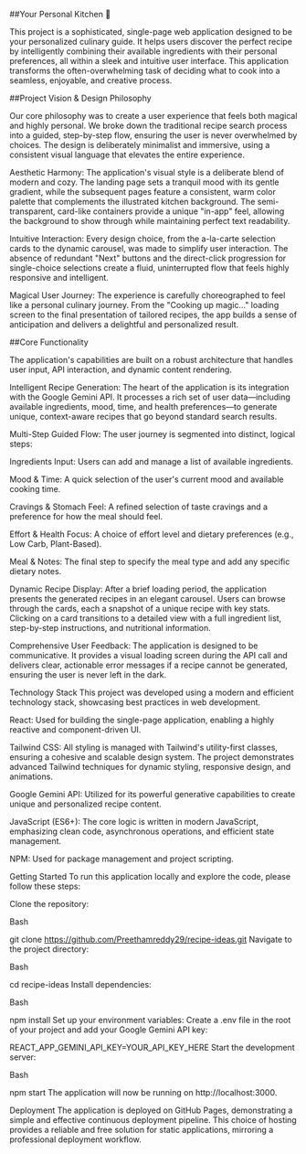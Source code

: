 ##Your Personal Kitchen 🍲

This project is a sophisticated, single-page web application designed to be your personalized culinary guide. It helps users discover the perfect recipe by intelligently combining their available ingredients with their personal preferences, all within a sleek and intuitive user interface. This application transforms the often-overwhelming task of deciding what to cook into a seamless, enjoyable, and creative process.

##Project Vision & Design Philosophy

Our core philosophy was to create a user experience that feels both magical and highly personal. We broke down the traditional recipe search process into a guided, step-by-step flow, ensuring the user is never overwhelmed by choices. The design is deliberately minimalist and immersive, using a consistent visual language that elevates the entire experience.

Aesthetic Harmony: The application's visual style is a deliberate blend of modern and cozy. The landing page sets a tranquil mood with its gentle gradient, while the subsequent pages feature a consistent, warm color palette that complements the illustrated kitchen background. The semi-transparent, card-like containers provide a unique "in-app" feel, allowing the background to show through while maintaining perfect text readability.

Intuitive Interaction: Every design choice, from the a-la-carte selection cards to the dynamic carousel, was made to simplify user interaction. The absence of redundant "Next" buttons and the direct-click progression for single-choice selections create a fluid, uninterrupted flow that feels highly responsive and intelligent.

Magical User Journey: The experience is carefully choreographed to feel like a personal culinary journey. From the "Cooking up magic..." loading screen to the final presentation of tailored recipes, the app builds a sense of anticipation and delivers a delightful and personalized result.

##Core Functionality

The application's capabilities are built on a robust architecture that handles user input, API interaction, and dynamic content rendering.

Intelligent Recipe Generation: The heart of the application is its integration with the Google Gemini API. It processes a rich set of user data—including available ingredients, mood, time, and health preferences—to generate unique, context-aware recipes that go beyond standard search results.

Multi-Step Guided Flow: The user journey is segmented into distinct, logical steps:

Ingredients Input: Users can add and manage a list of available ingredients.

Mood & Time: A quick selection of the user's current mood and available cooking time.

Cravings & Stomach Feel: A refined selection of taste cravings and a preference for how the meal should feel.

Effort & Health Focus: A choice of effort level and dietary preferences (e.g., Low Carb, Plant-Based).

Meal & Notes: The final step to specify the meal type and add any specific dietary notes.

Dynamic Recipe Display: After a brief loading period, the application presents the generated recipes in an elegant carousel. Users can browse through the cards, each a snapshot of a unique recipe with key stats. Clicking on a card transitions to a detailed view with a full ingredient list, step-by-step instructions, and nutritional information.

Comprehensive User Feedback: The application is designed to be communicative. It provides a visual loading screen during the API call and delivers clear, actionable error messages if a recipe cannot be generated, ensuring the user is never left in the dark.

Technology Stack
This project was developed using a modern and efficient technology stack, showcasing best practices in web development.

React: Used for building the single-page application, enabling a highly reactive and component-driven UI.

Tailwind CSS: All styling is managed with Tailwind's utility-first classes, ensuring a cohesive and scalable design system. The project demonstrates advanced Tailwind techniques for dynamic styling, responsive design, and animations.

Google Gemini API: Utilized for its powerful generative capabilities to create unique and personalized recipe content.

JavaScript (ES6+): The core logic is written in modern JavaScript, emphasizing clean code, asynchronous operations, and efficient state management.

NPM: Used for package management and project scripting.

Getting Started
To run this application locally and explore the code, please follow these steps:

Clone the repository:

Bash

git clone https://github.com/Preethamreddy29/recipe-ideas.git
Navigate to the project directory:

Bash

cd recipe-ideas
Install dependencies:

Bash

npm install
Set up your environment variables:
Create a .env file in the root of your project and add your Google Gemini API key:

REACT_APP_GEMINI_API_KEY=YOUR_API_KEY_HERE
Start the development server:

Bash

npm start
The application will now be running on http://localhost:3000.

Deployment
The application is deployed on GitHub Pages, demonstrating a simple and effective continuous deployment pipeline. This choice of hosting provides a reliable and free solution for static applications, mirroring a professional deployment workflow.
